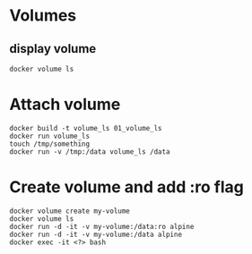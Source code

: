 # Volumes

## display volume

`docker volume ls`

# Attach volume

```
docker build -t volume_ls 01_volume_ls
docker run volume_ls
touch /tmp/something
docker run -v /tmp:/data volume_ls /data
```


# Create volume and add :ro flag

```
docker volume create my-volume
docker volume ls
docker run -d -it -v my-volume:/data:ro alpine
docker run -d -it -v my-volume:/data alpine
docker exec -it <?> bash

```
